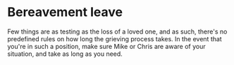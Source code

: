 # Bereavement leave

Few things are as testing as the loss of a loved one, and as such, there's no predefined rules on how long the grieving process takes. In the event that you're in such a position, make sure Mike or Chris are aware of your situation, and take as long as you need.
